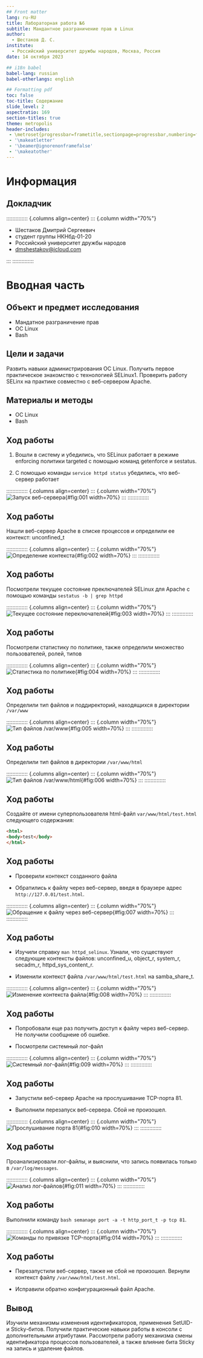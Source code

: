 ```yaml
---
## Front matter
lang: ru-RU
title: Лабораторная работа №6
subtitle: Мандантное разграничение прав в Linux
author:
  - Шестаков Д. С.
institute:
  - Российский университет дружбы народов, Москва, Россия
date: 14 октября 2023

## i18n babel
babel-lang: russian
babel-otherlangs: english

## Formatting pdf
toc: false
toc-title: Содержание
slide_level: 2
aspectratio: 169
section-titles: true
theme: metropolis
header-includes:
 - \metroset{progressbar=frametitle,sectionpage=progressbar,numbering=fraction}
 - '\makeatletter'
 - '\beamer@ignorenonframefalse'
 - '\makeatother'
---
```


# Информация

## Докладчик

:::::::::::::: {.columns align=center}
::: {.column width="70%"}

  * Шестаков Дмитрий Сергеевич
  * студент группы НКНбд-01-20
  * Российский университет дружбы народов
  * [dmshestakov@icloud.com](mailto:dmshestakov@icloud.com)

:::
::::::::::::::

# Вводная часть

## Объект и предмет исследования

- Мандатное разграничение прав
- ОС Linux
- Bash

## Цели и задачи

Развить навыки администрирования ОС Linux. Получить первое практическое знакомство с технологией SELinux1.
Проверить работу SELinx на практике совместно с веб-сервером Apache.

## Материалы и методы

- ОС Linux
- Bash

## Ход работы

1. Вошли в систему и убедились, что SELinux работает в режиме enforcing политики targeted с помощью команд getenforce и sestatus.

2. С помощью команды ```service httpd status``` убедились, что веб-сервер работает

:::::::::::::: {.columns align=center}
::: {.column width="70%"}
![Запуск веб-сервера](../report/image/1.png){#fig:001 width=70%}
:::
::::::::::::::


## Ход работы

Нашли веб-сервер Apache в списке процессов и определили ее контекст: unconfined_t

:::::::::::::: {.columns align=center}
::: {.column width="70%"}
![Определение контекста](../report/image/2.png){#fig:002 width=70%}
:::
::::::::::::::

## Ход работы

Посмотрели текущее состояние преключателей SELinux для Apache с помощью команды ```sestatus -b | grep httpd```

:::::::::::::: {.columns align=center}
::: {.column width="70%"}
![Текущее состояние переключателей](../report/image/3.png){#fig:003 width=70%}
:::
::::::::::::::

## Ход работы

Посмотрели статистику по политике, также определили множество пользователей, ролей, типов

:::::::::::::: {.columns align=center}
::: {.column width="70%"}
![Статистика по политике](../report/image/4.png){#fig:004 width=70%}
:::
::::::::::::::

## Ход работы

Определили тип файлов и поддиректорий, находящихся в директории ```/var/www```

:::::::::::::: {.columns align=center}
::: {.column width="70%"}
![Тип файлов /var/www](../report/image/5.png){#fig:005 width=70%}
:::
::::::::::::::

## Ход работы

Определили тип файлов в директории ```/var/www/html```

:::::::::::::: {.columns align=center}
::: {.column width="70%"}
![Тип файлов /var/www/html](../report/image/6.png){#fig:006 width=70%}
:::
::::::::::::::

## Ход работы

Создайте от имени суперпользователя html-файл ```var/www/html/test.html``` следующего содержания:

```html
<html>
<body>test</body>
</html>
```

## Ход работы

 - Проверили контекст созданного файла

 - Обратились к файлу через веб-сервер, введя в браузере адрес ```http://127.0.01/test.html```.

:::::::::::::: {.columns align=center}
::: {.column width="70%"}
![Обращение к файлу через веб-сервер](../report/image/7.png){#fig:007 width=70%}
:::
::::::::::::::

## Ход работы

 - Изучили справку ```man httpd_selinux```. Узнали, что существуют следующие контексты файлов: unconfined_u, object_r, system_r, secadm_r, httpd_sys_content_r.

 - Изменили контекст файла ```/var/www/html/test.html``` на samba_share_t.

:::::::::::::: {.columns align=center}
::: {.column width="70%"}
![Изменение контекста файла](../report/image/8.png){#fig:008 width=70%}
:::
::::::::::::::

## Ход работы

 - Попробовали еще раз получить доступ к файлу через веб-сервер. Не получили сообщнеие об ошибке.

 - Посмотрели системный лог-файл

:::::::::::::: {.columns align=center}
::: {.column width="70%"}
![Системный лог-файл](../report/image/9.png){#fig:009 width=70%}
:::
::::::::::::::

## Ход работы

 - Запустили веб-сервер Apache на прослушивание TCP-порта 81.

 - Выполнили перезапуск веб-сервера. Сбой не произошел.

:::::::::::::: {.columns align=center}
::: {.column width="70%"}
![Прослушивание порта 81](../report/image/10.png){#fig:010 width=70%}
:::
::::::::::::::

## Ход работы

Проанализировали лог-файлы, и выяснили, что запись появилась только в ```/var/log/messages```.

:::::::::::::: {.columns align=center}
::: {.column width="70%"}
![Анализ лог-файлов](../report/image/11.png){#fig:011 width=70%}
:::
::::::::::::::

## Ход работы

Выполнили команду ```bash semanage port -a -t http_port_t -p tcp 81```.

:::::::::::::: {.columns align=center}
::: {.column width="70%"}
![Команды по привязке TCP-порта](../report/image/14.png){#fig:014 width=70%}
:::
::::::::::::::

## Ход работы

 - Перезапустили веб-сервер, также не сбой не произошел. Вернули контекст файлу ```/var/www/html/test.html```.

 - Исправили обратно конфигурационный файл Apache.


## Вывод

Изучили механизмы изменения идентификаторов, применения SetUID- и Sticky-битов. Получили практические навыки работы в консоли с дополнительными атрибутами. Рассмотрели работу механизма смены идентификатора процессов пользователей, а также влияние бита Sticky на запись и удаление файлов.